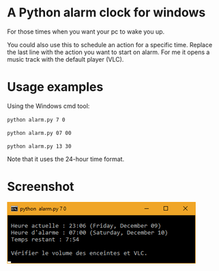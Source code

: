 # A Python alarm clock for windows

For those times when you want your pc to wake you up.

You could also use this to schedule an action for a specific time. 
Replace the last line with the action you want to start on alarm. For me it opens a music track with the default player (VLC). 

# Usage examples

Using the Windows cmd tool: 

`python alarm.py 7 0`

`python alarm.py 07 00`

`python alarm.py 13 30`

Note that it uses the 24-hour time format. 

# Screenshot

![Screenshot Python Alarm Windows](https://raw.githubusercontent.com/nicolas-perez/alarm.py/master/screenshot_alarm.py.png)
